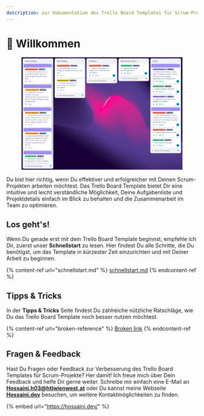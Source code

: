 ```yaml
---
description: zur Dokumentation des Trello Board Templates für Scrum-Projekte!
---
```


# 👋 Willkommen

<figure><img src=".gitbook/assets/board.png" alt=""><figcaption></figcaption></figure>

Du bist hier richtig, wenn Du effektiver und erfolgreicher mit Deinen Scrum-Projekten arbeiten möchtest. Das Trello Board Template bietet Dir eine intuitive und leicht verständliche Möglichkeit, Deine Aufgabenliste und Projektdetails einfach im Blick zu behalten und die Zusammenarbeit im Team zu optimieren.

## Los geht's!

Wenn Du gerade erst mit dem Trello Board Template beginnst, empfehle ich Dir, zuerst unser **Schnellstart** zu lesen. Hier findest Du alle Schritte, die Du benötigst, um das Template in kürzester Zeit einzurichten und mit Deiner Arbeit zu beginnen.

{% content-ref url="schnellstart.md" %}
[schnellstart.md](schnellstart.md)
{% endcontent-ref %}

## Tipps & Tricks

In der **Tipps & Tricks** Seite findest Du zahlreiche nützliche Ratschläge, wie Du das Trello Board Template noch besser nutzen möchtest.

{% content-ref url="broken-reference" %}
[Broken link](broken-reference)
{% endcontent-ref %}

## Fragen & Feedback

Hast Du Fragen oder Feedback zur Verbesserung des Trello Board Templates für Scrum-Projekte? Her damit! Ich freue mich über Dein Feedback und helfe Dir gerne weiter. Schreibe mir einfach eine E-Mail an [**Hossaini.h03@htlwienwest.at**](mailto:Hossaini.h03@htlwienwest.at?subject=ITP%20SCRUM%20Template) oder Du kannst meine Webseite [**Hossaini.dev**](https://hossaini.dev/) besuchen, um weitere Kontaktmöglichkeiten zu finden.

{% embed url="https://hossaini.dev/" %}

